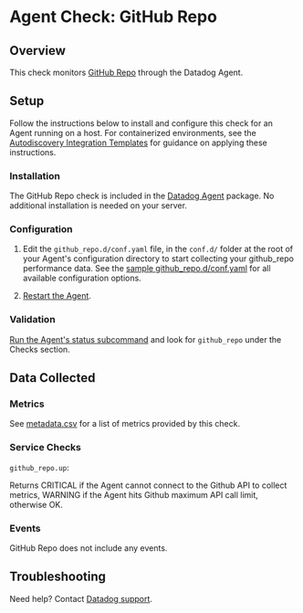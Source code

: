 # Agent Check: GitHub Repo

## Overview

This check monitors [GitHub Repo][1] through the Datadog Agent.

## Setup

Follow the instructions below to install and configure this check for an Agent running on a host. For containerized environments, see the [Autodiscovery Integration Templates][2] for guidance on applying these instructions.

### Installation

The GitHub Repo check is included in the [Datadog Agent][2] package.
No additional installation is needed on your server.

### Configuration

1. Edit the `github_repo.d/conf.yaml` file, in the `conf.d/` folder at the root of your Agent's configuration directory to start collecting your github_repo performance data. See the [sample github_repo.d/conf.yaml][3] for all available configuration options.

2. [Restart the Agent][4].

### Validation

[Run the Agent's status subcommand][5] and look for `github_repo` under the Checks section.

## Data Collected

### Metrics

See [metadata.csv][6] for a list of metrics provided by this check.

### Service Checks

`github_repo.up`:

Returns CRITICAL if the Agent cannot connect to the Github API to collect metrics, WARNING if the Agent hits Github maximum API call limit, otherwise OK.

### Events

GitHub Repo does not include any events.

## Troubleshooting

Need help? Contact [Datadog support][7].

[1]: **LINK_TO_INTEGRATION_SITE**
[2]: https://docs.datadoghq.com/agent/kubernetes/integrations/
[3]: https://github.com/DataDog/integrations-core/blob/master/github_repo/datadog_checks/github_repo/data/conf.yaml.example
[4]: https://docs.datadoghq.com/agent/guide/agent-commands/#start-stop-and-restart-the-agent
[5]: https://docs.datadoghq.com/agent/guide/agent-commands/#agent-status-and-information
[6]: https://github.com/DataDog/integrations-core/blob/master/github_repo/metadata.csv
[7]: https://docs.datadoghq.com/help/
